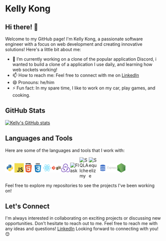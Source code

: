 # Kelly Kong

## Hi there! 👋

Welcome to my GitHub page! I'm Kelly Kong, a passionate software engineer with a focus on web development and creating innovative solutions! Here's a little bit about me:

- 🔭 I’m currently working on a clone of the popular application Discord, i wanted to build a clone of a application I use daily, and learning how web sockets working!
- 📫 How to reach me: Feel free to connect with me on [LinkedIn](https://www.linkedin.com/in/kelly-kong-033333186/)
- 😄 Pronouns: he/him
- ⚡ Fun fact: In my spare time, I like to work on my car, play games, and cooking.

## GitHub Stats

[![Kelly's GitHub stats](https://github-readme-stats.vercel.app/api?username=kkong88)](https://github.com/kkong88)

## Languages and Tools

Here are some of the languages and tools that I work with:

<div style="display: flex; align-items: center;">

  <img src="https://github.com/github/explore/raw/main/topics/python/python.png" width="30" alt="Python">
  <img src="https://github.com/github/explore/raw/main/topics/javascript/javascript.png" width="30" alt="JavaScript">
  <img src="https://github.com/github/explore/raw/main/topics/html/html.png" width="30" alt="HTML">
  <img src="https://github.com/github/explore/raw/main/topics/css/css.png" width="30" alt="CSS">
  <img src="https://github.com/github/explore/raw/main/topics/react/react.png" width="30" alt="React">
  <img src="https://github.com/github/explore/raw/main/topics/git/git.png" width="30" alt="Git">
  <img src="https://github.com/github/explore/raw/main/topics/redux/redux.png" width="30" alt="Redux">
  <img src="https://res.cloudinary.com/dfnqaxcck/image/upload/v1687215405/flask_l9vp6a.png" width="30" alt="Flask">
  <img src="https://res.cloudinary.com/dfnqaxcck/image/upload/c_scale,w_301/v1687216244/sqlalch_wbvdbm.png" width="30" alt="SQLAlchemy">
  <img src="https://res.cloudinary.com/dfnqaxcck/image/upload/c_scale,w_278/v1687215975/seq_njsb4b.png" width="30" alt="Sequelize">
  <img src="https://github.com/github/explore/raw/main/topics/sql/sql.png" width="30" alt="SQL">
  <img src="https://github.com/github/explore/raw/main/topics/express/express.png" width="30" alt="Express">
  <img src="https://github.com/github/explore/raw/main/topics/nodejs/nodejs.png" width="30" alt="Node.js">

</div>

Feel free to explore my repositories to see the projects I've been working on!

## Let's Connect

I'm always interested in collaborating on exciting projects or discussing new opportunities. Don't hesitate to reach out to me. 
Feel free to reach me with any ideas and questions! [LinkedIn](https://www.linkedin.com/in/kelly-kong-033333186/)
Looking forward to connecting with you! 😊
